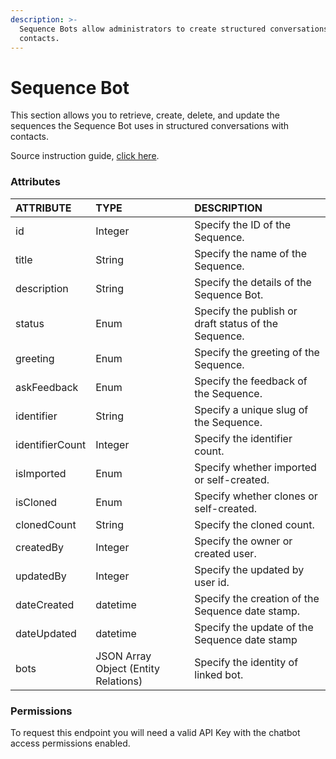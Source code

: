 ```yaml
---
description: >-
  Sequence Bots allow administrators to create structured conversations for
  contacts.
---
```


# Sequence Bot

This section allows you to retrieve, create, delete, and update the sequences the Sequence Bot uses in structured conversations with contacts.

Source instruction guide, [click here](https://help.acquire.io/chatbots/build-sequence-bot). 

### Attributes 

| ATTRIBUTE | TYPE | DESCRIPTION |
| :--- | :--- | :--- |
| id | Integer | Specify the ID of the Sequence. |
| title | String | Specify the name of the Sequence. |
| description | String | Specify the details of the Sequence Bot. |
| status | Enum | Specify the publish or draft status of the Sequence. |
| greeting | Enum | Specify the greeting of the Sequence. |
| askFeedback | Enum | Specify the feedback of the Sequence. |
| identifier | String | Specify a unique slug of the Sequence. |
| identifierCount | Integer | Specify the identifier count. |
| isImported | Enum | Specify whether imported or self-created. |
| isCloned | Enum | Specify whether clones or self-created. |
| clonedCount | String | Specify the cloned count. |
| createdBy | Integer | Specify the owner or created user. |
| updatedBy | Integer | Specify the updated by user id. |
| dateCreated | datetime | Specify the creation of the Sequence date stamp. |
| dateUpdated | datetime | Specify the update of the Sequence date stamp |
| bots | JSON Array Object  \(Entity Relations\) | Specify the identity of linked bot. |

### **Permissions**

To request this endpoint you will need a valid API Key with the chatbot access permissions enabled.

